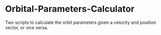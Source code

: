 # Orbital-Parameters-Calculator
Two scripts to calculate the orbit parameters given a velocity and position vector, or vice versa.
